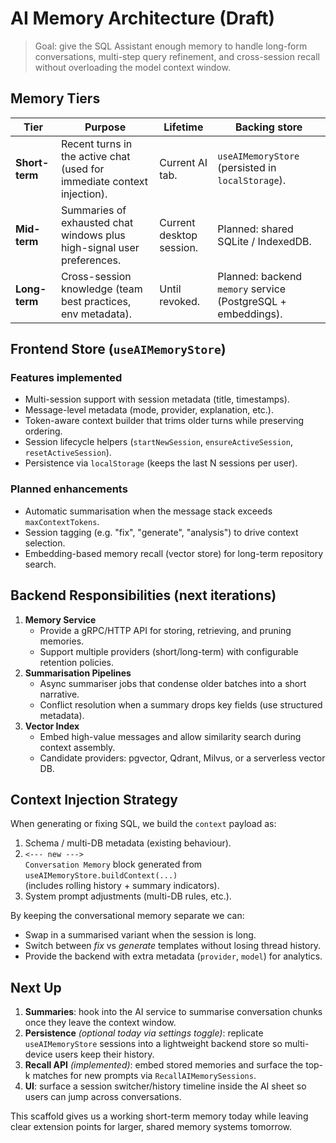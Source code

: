 # AI Memory Architecture (Draft)

> Goal: give the SQL Assistant enough memory to handle long-form conversations, multi-step query refinement, and cross-session recall without overloading the model context window.

## Memory Tiers

| Tier | Purpose | Lifetime | Backing store |
|------|---------|----------|---------------|
| **Short-term** | Recent turns in the active chat (used for immediate context injection). | Current AI tab. | `useAIMemoryStore` (persisted in `localStorage`). |
| **Mid-term** | Summaries of exhausted chat windows plus high-signal user preferences. | Current desktop session. | Planned: shared SQLite / IndexedDB. |
| **Long-term** | Cross-session knowledge (team best practices, env metadata). | Until revoked. | Planned: backend `memory` service (PostgreSQL + embeddings). |

## Frontend Store (`useAIMemoryStore`)

### Features implemented

- Multi-session support with session metadata (title, timestamps).
- Message-level metadata (mode, provider, explanation, etc.).
- Token-aware context builder that trims older turns while preserving ordering.
- Session lifecycle helpers (`startNewSession`, `ensureActiveSession`, `resetActiveSession`).
- Persistence via `localStorage` (keeps the last N sessions per user).

### Planned enhancements

- Automatic summarisation when the message stack exceeds `maxContextTokens`.
- Session tagging (e.g. "fix", "generate", "analysis") to drive context selection.
- Embedding-based memory recall (vector store) for long-term repository search.

## Backend Responsibilities (next iterations)

1. **Memory Service**
   - Provide a gRPC/HTTP API for storing, retrieving, and pruning memories.
   - Support multiple providers (short/long-term) with configurable retention policies.
2. **Summarisation Pipelines**
   - Async summariser jobs that condense older batches into a short narrative.
   - Conflict resolution when a summary drops key fields (use structured metadata).
3. **Vector Index**
   - Embed high-value messages and allow similarity search during context assembly.
   - Candidate providers: pgvector, Qdrant, Milvus, or a serverless vector DB.

## Context Injection Strategy

When generating or fixing SQL, we build the `context` payload as:

1. Schema / multi-DB metadata (existing behaviour).
2. `<--- new --->`  
   `Conversation Memory` block generated from `useAIMemoryStore.buildContext(...)`  
   (includes rolling history + summary indicators).
3. System prompt adjustments (multi-DB rules, etc.).

By keeping the conversational memory separate we can:

- Swap in a summarised variant when the session is long.
- Switch between *fix* vs *generate* templates without losing thread history.
- Provide the backend with extra metadata (`provider`, `model`) for analytics.

## Next Up

1. **Summaries**: hook into the AI service to summarise conversation chunks once they leave the context window.
2. **Persistence** *(optional today via settings toggle)*: replicate `useAIMemoryStore` sessions into a lightweight backend store so multi-device users keep their history.
3. **Recall API** *(implemented)*: embed stored memories and surface the top-k matches for new prompts via `RecallAIMemorySessions`.
4. **UI**: surface a session switcher/history timeline inside the AI sheet so users can jump across conversations.

This scaffold gives us a working short-term memory today while leaving clear extension points for larger, shared memory systems tomorrow.
